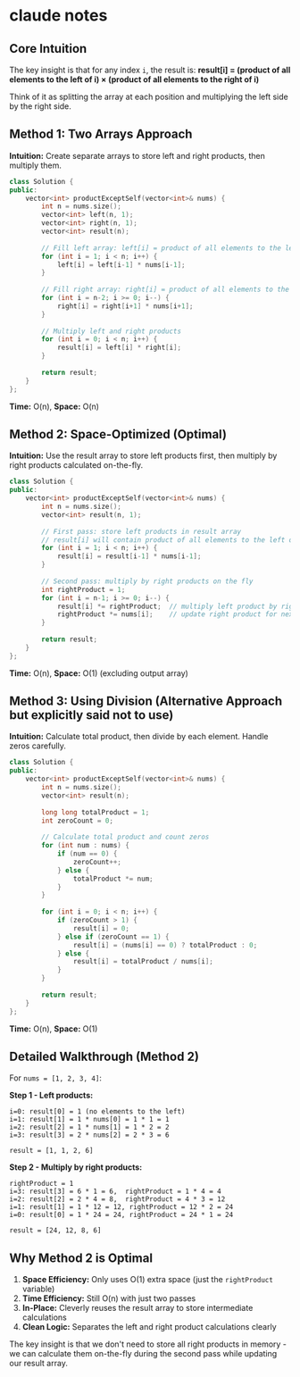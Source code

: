 # claude notes 
## Core Intuition

The key insight is that for any index `i`, the result is:
**result[i] = (product of all elements to the left of i) × (product of all elements to the right of i)**

Think of it as splitting the array at each position and multiplying the left side by the right side.

## Method 1: Two Arrays Approach

**Intuition:** Create separate arrays to store left and right products, then multiply them.

```cpp
class Solution {
public:
    vector<int> productExceptSelf(vector<int>& nums) {
        int n = nums.size();
        vector<int> left(n, 1);
        vector<int> right(n, 1);
        vector<int> result(n);
        
        // Fill left array: left[i] = product of all elements to the left of i
        for (int i = 1; i < n; i++) {
            left[i] = left[i-1] * nums[i-1];
        }
        
        // Fill right array: right[i] = product of all elements to the right of i
        for (int i = n-2; i >= 0; i--) {
            right[i] = right[i+1] * nums[i+1];
        }
        
        // Multiply left and right products
        for (int i = 0; i < n; i++) {
            result[i] = left[i] * right[i];
        }
        
        return result;
    }
};
```

**Time:** O(n), **Space:** O(n)

## Method 2: Space-Optimized (Optimal)

**Intuition:** Use the result array to store left products first, then multiply by right products calculated on-the-fly.

```cpp
class Solution {
public:
    vector<int> productExceptSelf(vector<int>& nums) {
        int n = nums.size();
        vector<int> result(n, 1);
        
        // First pass: store left products in result array
        // result[i] will contain product of all elements to the left of i
        for (int i = 1; i < n; i++) {
            result[i] = result[i-1] * nums[i-1];
        }
        
        // Second pass: multiply by right products on the fly
        int rightProduct = 1;
        for (int i = n-1; i >= 0; i--) {
            result[i] *= rightProduct;  // multiply left product by right product
            rightProduct *= nums[i];    // update right product for next iteration
        }
        
        return result;
    }
};
```

**Time:** O(n), **Space:** O(1) (excluding output array)

## Method 3: Using Division (Alternative Approach but explicitly said not to use)

**Intuition:** Calculate total product, then divide by each element. Handle zeros carefully.

```cpp
class Solution {
public:
    vector<int> productExceptSelf(vector<int>& nums) {
        int n = nums.size();
        vector<int> result(n);
        
        long long totalProduct = 1;
        int zeroCount = 0;
        
        // Calculate total product and count zeros
        for (int num : nums) {
            if (num == 0) {
                zeroCount++;
            } else {
                totalProduct *= num;
            }
        }
        
        for (int i = 0; i < n; i++) {
            if (zeroCount > 1) {
                result[i] = 0;
            } else if (zeroCount == 1) {
                result[i] = (nums[i] == 0) ? totalProduct : 0;
            } else {
                result[i] = totalProduct / nums[i];
            }
        }
        
        return result;
    }
};
```

**Time:** O(n), **Space:** O(1)

## Detailed Walkthrough (Method 2)

For `nums = [1, 2, 3, 4]`:

**Step 1 - Left products:**
```
i=0: result[0] = 1 (no elements to the left)
i=1: result[1] = 1 * nums[0] = 1 * 1 = 1
i=2: result[2] = 1 * nums[1] = 1 * 2 = 2  
i=3: result[3] = 2 * nums[2] = 2 * 3 = 6
```
`result = [1, 1, 2, 6]`

**Step 2 - Multiply by right products:**
```
rightProduct = 1
i=3: result[3] = 6 * 1 = 6,  rightProduct = 1 * 4 = 4
i=2: result[2] = 2 * 4 = 8,  rightProduct = 4 * 3 = 12
i=1: result[1] = 1 * 12 = 12, rightProduct = 12 * 2 = 24
i=0: result[0] = 1 * 24 = 24, rightProduct = 24 * 1 = 24
```
`result = [24, 12, 8, 6]`

## Why Method 2 is Optimal

1. **Space Efficiency:** Only uses O(1) extra space (just the `rightProduct` variable)
2. **Time Efficiency:** Still O(n) with just two passes
3. **In-Place:** Cleverly reuses the result array to store intermediate calculations
4. **Clean Logic:** Separates the left and right product calculations clearly

The key insight is that we don't need to store all right products in memory - we can calculate them on-the-fly during the second pass while updating our result array.